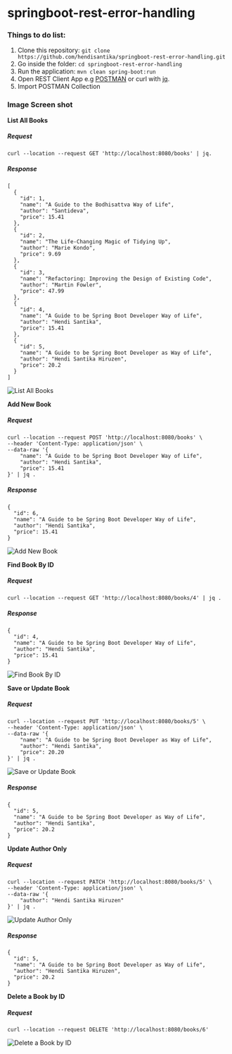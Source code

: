 # springboot-rest-error-handling
### Things to do list:
1. Clone this repository: `git clone https://github.com/hendisantika/springboot-rest-error-handling.git`
2. Go inside the folder: `cd springboot-rest-error-handling`
3. Run the application: `mvn clean spring-boot:run`
4. Open REST Client App e.g [POSTMAN](https://www.postman.com/downloads/) or curl with [jq](https://stedolan.github.io/jq/).
5. Import POSTMAN Collection

### Image Screen shot
**List All Books**

##### Request
```shell script
curl --location --request GET 'http://localhost:8080/books' | jq. 

```

##### Response
```shell script
[
  {
    "id": 1,
    "name": "A Guide to the Bodhisattva Way of Life",
    "author": "Santideva",
    "price": 15.41
  },
  {
    "id": 2,
    "name": "The Life-Changing Magic of Tidying Up",
    "author": "Marie Kondo",
    "price": 9.69
  },
  {
    "id": 3,
    "name": "Refactoring: Improving the Design of Existing Code",
    "author": "Martin Fowler",
    "price": 47.99
  },
  {
    "id": 4,
    "name": "A Guide to be Spring Boot Developer Way of Life",
    "author": "Hendi Santika",
    "price": 15.41
  },
  {
    "id": 5,
    "name": "A Guide to be Spring Boot Developer as Way of Life",
    "author": "Hendi Santika Hiruzen",
    "price": 20.2
  }
]
```

![List All Books](img/list.png "List All Books")

**Add New Book**

##### Request
```shell script
curl --location --request POST 'http://localhost:8080/books' \
--header 'Content-Type: application/json' \
--data-raw '{
    "name": "A Guide to be Spring Boot Developer Way of Life",
    "author": "Hendi Santika",
    "price": 15.41
}' | jq .

```

##### Response
```shell script
{
  "id": 6,
  "name": "A Guide to be Spring Boot Developer Way of Life",
  "author": "Hendi Santika",
  "price": 15.41
}
```

![Add New Book](img/add.png "Add New Book")

**Find Book By ID**
##### Request
```shell script
curl --location --request GET 'http://localhost:8080/books/4' | jq .

```

##### Response
```shell script
{
  "id": 4,
  "name": "A Guide to be Spring Boot Developer Way of Life",
  "author": "Hendi Santika",
  "price": 15.41
}
```

![Find Book By ID](img/find.png "Find Book By ID")

**Save or Update Book**
##### Request
```shell script
curl --location --request PUT 'http://localhost:8080/books/5' \
--header 'Content-Type: application/json' \
--data-raw '{
    "name": "A Guide to be Spring Boot Developer as Way of Life",
    "author": "Hendi Santika",
    "price": 20.20
}' | jq .

```

![Save or Update Book](img/update.png "Save or Update Book")

##### Response
```shell script
{
  "id": 5,
  "name": "A Guide to be Spring Boot Developer as Way of Life",
  "author": "Hendi Santika",
  "price": 20.2
}
```

**Update Author Only**
##### Request
```shell script
curl --location --request PATCH 'http://localhost:8080/books/5' \
--header 'Content-Type: application/json' \
--data-raw '{
    "author": "Hendi Santika Hiruzen"
}' | jq .

```
![Update Author Only](img/patch.png "Update Author Only")

##### Response
```shell script
{
  "id": 5,
  "name": "A Guide to be Spring Boot Developer as Way of Life",
  "author": "Hendi Santika Hiruzen",
  "price": 20.2
}
```

**Delete a Book by ID**
##### Request
```shell script
curl --location --request DELETE 'http://localhost:8080/books/6'

```

![Delete a Book by ID](img/delete.png "Delete a Book by ID")
